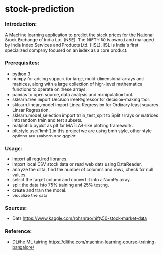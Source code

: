 # stock-prediction

### Introduction: 
A Machine learning application to predict the stock prices for the National Stock Exchange of India Ltd. (NSE).
The NIFTY 50 is owned and managed by India Index Services and Products Ltd. (IISL). IISL is India's first specialized company focused on an index as a core product.

### Prerequisites:
- python 3 
- numpy for adding support for large, multi-dimensional arrays and matrices, along with a large collection of high-level mathematical functions to operate on these arrays. 
- pandas to open source, data analysis and manipulation tool. 
- sklearn.tree import DecisionTreeRegressor for decision-making tool. 
- sklearn.linear_model import LinearRegression for Ordinary least squares Linear Regression.
- sklearn.model_selection import train_test_split to Split arrays or matrices into random train and test subsets.
- matplotlib.pyplot as plt for MATLAB-like plotting framework.
- plt.style.use('bmh'),in this project we are using bmh style, other style options are seaborn and ggplot

### Usage:
- import all required libraries.
- import local CSV stock data or read web data using DataReader.
- analyze the data, find the number of columns and rows, check for null values.
- select the target column and convert it into a NumPy array.
- split the data into 75% training and 25% testing.
- create and train the model.
- visualize the data

### Sources:
  - Data https://www.kaggle.com/rohanrao/nifty50-stock-market-data
  
### Reference:
- DLithe ML taining https://dlithe.com/machine-learning-course-training-bangalore/
